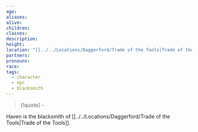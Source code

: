```yaml
---
age: 
aliases: 
alive: 
children: 
classes: 
description: 
height: 
location: "[[../../Locations/Daggerford/Trade of the Tools|Trade of the Tools]]"
partners: 
pronouns: 
race: 
tags:
  - character
  - npc
  - blacksmith
---
```


>[!quote] \-


Haven is the blacksmith of [[../../Locations/Daggerford/Trade of the Tools|Trade of the Tools]].